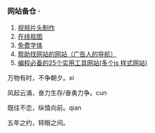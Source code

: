 ### 网站备仓 ·



1. [视频片头制作](https://panzoid.com/)
2. [在线抠图](https://www.remove.bg/zh)
3. [免费字体](https://www.zitijia.com/)
4. [帮助找网站的网站（广告人的导航）](https://www.addog.vip/)
5. [编程必备的25个实用工具网站(多个js 样式网站)](https://mp.weixin.qq.com/s?__biz=MzIzMzgxOTQ5NA==&mid=2247500833&idx=2&sn=fadf49315121369c174a1ba66e7c5cd7&chksm=e8fd5828df8ad13eddc9d2efbb438b97d5e991f64f43c02677791cb0d3c0065a9f1e0b99f61e&scene=21#wechat_redirect)



万物有时，不争朝夕。xi

风起云涌，奋力生存/奋勇力争。cun

既往不恋，纵情向前。qian

五年之约，转眼之间。

